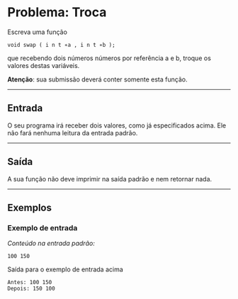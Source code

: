 # Problema: Troca

Escreva uma função

    void swap ( i n t ∗a , i n t ∗b );

que recebendo dois números números por referência a e b, troque os valores destas variáveis.

**Atenção**: sua submissão deverá conter somente esta função.

---

## Entrada

O seu programa irá receber dois valores, como já especificados acima. Ele não fará nenhuma leitura da entrada padrão.

---

## Saída

A sua função não deve imprimir na saída padrão e nem retornar nada.

---

## Exemplos

### Exemplo de entrada

_Conteúdo na entrada padrão:_

    100 150

Saída para o exemplo de entrada acima

    Antes: 100 150
    Depois: 150 100
